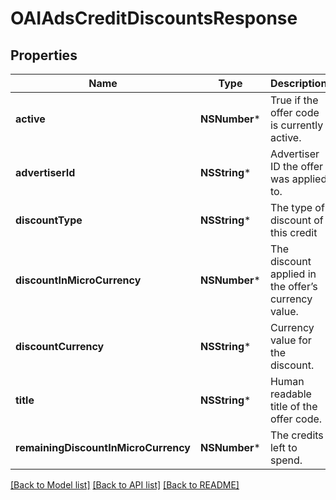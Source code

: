 # OAIAdsCreditDiscountsResponse

## Properties
Name | Type | Description | Notes
------------ | ------------- | ------------- | -------------
**active** | **NSNumber*** | True if the offer code is currently active. | [optional] 
**advertiserId** | **NSString*** | Advertiser ID the offer was applied to. | [optional] 
**discountType** | **NSString*** | The type of discount of this credit | [optional] 
**discountInMicroCurrency** | **NSNumber*** | The discount applied in the offer’s currency value. | [optional] 
**discountCurrency** | **NSString*** | Currency value for the discount. | [optional] 
**title** | **NSString*** | Human readable title of the offer code. | [optional] 
**remainingDiscountInMicroCurrency** | **NSNumber*** | The credits left to spend. | [optional] 

[[Back to Model list]](../README.md#documentation-for-models) [[Back to API list]](../README.md#documentation-for-api-endpoints) [[Back to README]](../README.md)


